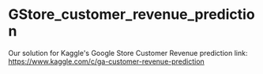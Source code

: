 # GStore_customer_revenue_prediction
Our solution for Kaggle's Google Store Customer Revenue prediction
link: https://www.kaggle.com/c/ga-customer-revenue-prediction
